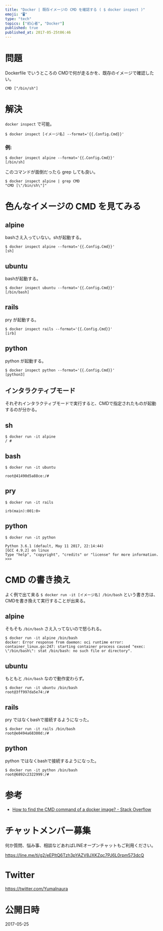 ```yaml
---
title: "Docker | 既存イメージの CMD を確認する ( $ docker inspect )"
emoji: "🖥"
type: "tech"
topics: ["初心者", "Docker"]
published: true
published_at: 2017-05-25t06:46
---
```


# 問題

Dockerfile でいうところの CMDで何が走るかを、既存のイメージで確認したい。

```:Dockerfile
CMD ["/bin/sh"]
```

# 解決

`docker inspect` で可能。

```
$ docker inspect [イメージ名] --format='{{.Config.Cmd}}'
```

### 例:

```
$ docker inspect alpine --format='{{.Config.Cmd}}'
[/bin/sh]
```

このコマンドが面倒だったら grep しても良い。

```
$ docker inspect alpine | grep CMD
"CMD [\"/bin/sh\"]"
```

# 色んなイメージの CMD を見てみる

## alpine

bashさえ入っていない。shが起動する。

```
$ docker inspect alpine --format='{{.Config.Cmd}}'
[sh]
```


## ubuntu

bashが起動する。

```
$ docker inspect ubuntu --format='{{.Config.Cmd}}'
[/bin/bash]
```

## rails

pry が起動する。

```
$ docker inspect rails --format='{{.Config.Cmd}}'
[irb]
```

## python

python が起動する。

```
$ docker inspect python --format='{{.Config.Cmd}}'
[python3]
```

## インタラクティブモード

それぞれインタラクティブモードで実行すると、CMDで指定されたものが起動するのが分かる。

## sh

```
$ docker run -it alpine
/ #
```

## bash

```
$ docker run -it ubuntu

root@41490d5a88ce:/#
```

## pry

```
$ docker run -it rails

irb(main):001:0> 
```

## python

```
$ docker run -it python

Python 3.6.1 (default, May 11 2017, 22:14:44)
[GCC 4.9.2] on linux
Type "help", "copyright", "credits" or "license" for more information.
>>>
```

# CMD の書き換え

よく例で出て来る `$ docker run -it [イメージ名] /bin/bash` という書き方は、CMDを書き換えて実行することが出来る。

## alpine

そもそも `/bin/bash` さえ入ってないので怒られる。

```
$ docker run -it alpine /bin/bash
docker: Error response from daemon: oci runtime error: container_linux.go:247: starting container process caused "exec: \"/bin/bash\": stat /bin/bash: no such file or directory".
```

## ubuntu

もともと `/bin/bash` なので動作変わらず。

```
$ docker run -it ubuntu /bin/bash
root@3ff997da5e74:/#
```

## rails

pry ではなくbashで接続するようになった。

```
$ docker run -it rails /bin/bash
root@e0494a68300d:/#
```

## python

python ではなくbashで接続するようになった。


```
$ docker run -it python /bin/bash
root@6892c2322999:/#
```

# 参考

- [How to find the CMD command of a docker image? - Stack Overflow](https://stackoverflow.com/questions/30441035/how-to-find-the-cmd-command-of-a-docker-image)








<!-- Update From Qiita API -->

# チャットメンバー募集


何か質問、悩み事、相談などあればLINEオープンチャットもご利用ください。

https://line.me/ti/g2/eEPltQ6Tzh3pYAZV8JXKZqc7PJ6L0rpm573dcQ





# Twitter


https://twitter.com/YumaInaura


<!-- Update From Qiita API -->



# 公開日時

2017-05-25
